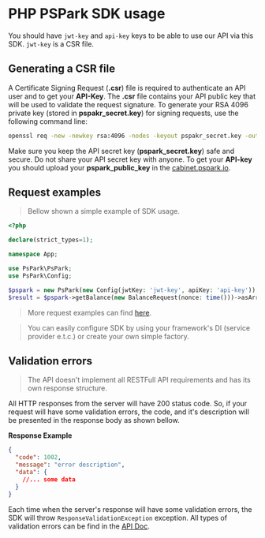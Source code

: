 # PHP PSPark SDK usage

You should have `jwt-key` and `api-key` keys to be able to use our API via this SDK.
`jwt-key` is a CSR file.

## Generating a CSR file

A Certificate Signing Request (**.csr**) file is required to authenticate an API user and to get your **API-Key**.
The **.csr** file contains your API public key that will be used to validate the request signature.
To generate your RSA 4096 private key (stored in **pspakr_secret.key**) for signing requests, use the following command
line:

```bash
openssl req -new -newkey rsa:4096 -nodes -keyout pspakr_secret.key -out pspark_public_key.csr
```

Make sure you keep the API secret key (**pspark_secret.key**) safe and secure. Do not share your API secret key with
anyone.
To get your **API-key** you should upload your **pspark_public_key** in
the [cabinet.pspark.io](htts://cabinet.pspark.io).

## Request examples

> Bellow shown a simple example of SDK usage.

```php
<?php

declare(strict_types=1);

namespace App;

use PsPark\PsPark;
use PsPark\Config;

$pspark = new PsPark(new Config(jwtKey: 'jwt-key', apiKey: 'api-key'));
$result = $pspark->getBalance(new BalanceRequest(nonce: time()))->asArray();
```

> More request examples can find [here](https://bitbucket.com/pspark/sdk/tree/master/examples).

> You can easily configure SDK by using your framework's DI (service provider e.t.c.) or create your own simple factory.

## Validation errors

> The API doesn't implement all RESTFull API requirements and has its own response structure.

All HTTP responses from the server will have 200 status code. So, if your request will have some validation errors,
the code, and it's description will be presented in the response body as shown bellow.

**Response Example**

```json
{
  "code": 1002,
  "message": "error description",
  "data": {
    //... some data
  }
}
```

Each time when the server's response will have some validation errors, the SDK will throw `ResponseValidationException`
exception. All types of validation errors can be find in the [API Doc](https://doc.pspark.io).
